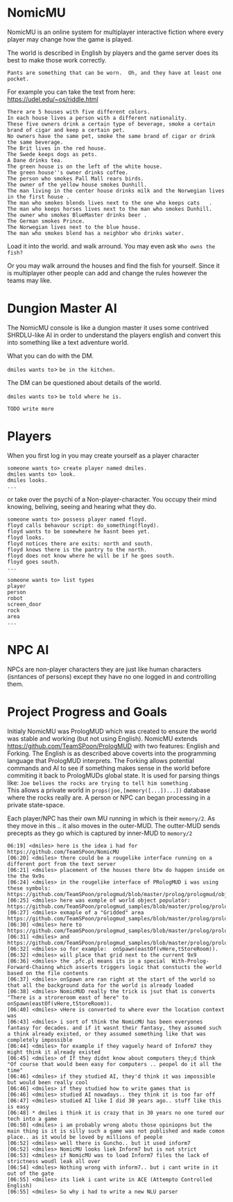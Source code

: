 # NomicMU

NomicMU is an online system for multiplayer interactive fiction where every player may change how the game is played.

The world is described in English by players and the game server does its best to make those work correctly.

`Pants are something that can be worn.  Oh, and they have at least one pocket.`

For example you can take the text from here: https://udel.edu/~os/riddle.html

````
There are 5 houses with five different colors.
In each house lives a person with a different nationality.
These five owners drink a certain type of beverage, smoke a certain brand of cigar and keep a certain pet.
No owners have the same pet, smoke the same brand of cigar or drink the same beverage.
The Brit lives in the red house.
The Swede keeps dogs as pets.
A Dane drinks tea.
The green house is on the left of the white house.
The green house''s owner drinks coffee.
The person who smokes Pall Mall rears birds.
The owner of the yellow house smokes Dunhill.
The man living in the center house drinks milk and the Norwegian lives in the first house .
The man who smokes blends lives next to the one who keeps cats   .
The man who keeps horses lives next to the man who smokes Dunhill.
The owner who smokes BlueMaster drinks beer .
The German smokes Prince.
The Norwegian lives next to the blue house.
The man who smokes blend has a neighbor who drinks water.
````
Load it into the world. and walk arround.
You may even ask `Who owns the fish?`

Or you may walk arround the houses and find the fish for yourself.
Since it is multiplayer other people can add and change the rules however the teams may like.


# Dungion Master AI 

The NomicMU console is like a dungion master it uses some contrived SHRDLU-like AI in order to understand the players english and convert this into something like a text adventure world.

What you can do with the DM.

`dmiles wants to`> `be in the kitchen.`

The DM can be questioned about details of the world.

`dmiles wants to`> `be told where he is.`

````TODO write more````

# Players

When you first log in you may create yourself as a player character 


````
someone wants to> create player named dmiles.
dmiles wants to> look.
dmiles looks.
...
````

or take over the psychi of a Non-player-character. You occupy their mind knowing, beliving, seeing and hearing what they do.

````
someone wants to> possess player named floyd.
floyd calls behavour script: do_something(floyd).
floyd wants to be somewhere he hasnt been yet.
floyd looks.
floyd notices there are exits: north and south.
floyd knows there is the pantry to the north.
floyd does not know where he will be if he goes south.
floyd goes south.
...
````

````
someone wants to> list types
player
person
robot
screen_door
rock
area
...
````

# NPC AI

NPCs are non-player characters they are just like human characters (isntances of persons)
except they have no one logged in and controlling them.





      



# Project Progress and Goals

Initialy NomicMU was PrologMUD which was created to ensure the world was stable and working (but not using English).
NomicMU extends https://github.com/TeamSPoon/PrologMUD with two features: English and Forking. 
The English is as described above coverts into the programming language that PrologMUD interprets.
The Forking allows potential commands and AI to see if something makes sense in the world before commiting it back to PrologMUDs global state.
It is used for parsing things like:   `Joe belives the rocks are trying to tell him something` .  
This allows a private world in  `props(joe,[memory([...])...])` database where the rocks really are.
A person or NPC can began processing in a private state-space.

Each player/NPC has their own MU running in which is their `memory/2`.  As they move in this .. it also moves in the outer-MUD.
The outter-MUD sends precepts as they go which is captured by inner-MUD to `memory/2`





````
06:19] <dmiles> here is the idea i had for https://github.com/TeamSPoon/NomicMU
[06:20] <dmiles> there could be a rougelike interface running on a different port from the text server
[06:21] <dmiles> placement of the houses there btw do happen inside on the the 9x9s
[06:24] <dmiles> in the rougelike interface of PRologMUD i was using these symbols:  https://github.com/TeamSPoon/prologmud/blob/master/prolog/prologmud/objs/basic_objs.pfc.pl
[06:25] <dmiles> here was exmple of world object populator:  https://github.com/TeamSPoon/prologmud_samples/blob/master/prolog/prologmud_sample_games/src_game_nani/objs_misc_household.pfc.pl
[06:27] <dmiles> exmaple of a "Gridded" area https://github.com/TeamSPoon/prologmud_samples/blob/master/prolog/prologmud_sample_games/src_game_wumpus/maze.map.pfc.pl
[06:30] <dmiles> here to https://github.com/TeamSPoon/prologmud_samples/blob/master/prolog/prologmud_sample_games/src_game_startrek/holodeck/predator.map.pfc.pl
[06:31] <dmiles> and https://github.com/TeamSPoon/prologmud_samples/blob/master/prolog/prologmud_sample_games/src_game_startrek/holodeck/vacuum.map.pfc.pl
[06:32] <dmiles> so for example:  onSpawn(eastOf(vHere,tStoreRoom)).
[06:32] <dmiles> will place that grid next to the current 9x9
[06:36] <dmiles> the .pfc.pl means its in a special  With-Prolog-Forward-Chainng which asserts triggers logic that constucts the world based on the file contents
[06:37] <dmiles> onSpawn are ran right at the start of the world so that all the background data for the world is already loaded
[06:38] <dmiles> NomicMUD really the trick is jsut that is converts "There is a stroreroom east of here" to onSpawn(eastOf(vHere,tStoreRoom)).
[06:40] <dmiles> vHere is converted to where ever the location context was
[06:43] <dmiles> i sort of think the NomicMU has been everyones fantasy for decades. and if it wasnt their fantasy, they assumed such a think already existed, or they assumed something like that was completely impossible
[06:44] <dmiles> for example if they vaguely heard of Inform7 they might think it already existed 
[06:45] <dmiles> of If they didnt know about computers they;d think "Of course that would been easy for computers .. peopel do it all the time"
[06:46] <dmiles> if they studied AI, they'd think it was impossible but would been really cool
[06:46] <dmiles> if they studied how to write games that is
[06:46] <dmiles> studied AI nowadays.. they think it is too far off
[06:47] <dmiles> studied AI like I did 30 years ago.. stuff like this is easy
[06:48] * dmiles i think it is crazy that in 30 years no one tured our tech into a game
[06:50] <dmiles> i am probably wrong abotu those opiniopns but the main thing is it is silly such a game was not published and made comon place.. as it would be loved by millions of people
[06:52] <dmiles> well there is Guncho.. but it used inform7 
[06:52] <dmiles> NomicMU looks liek Inform7 but is not strict
[06:53] <dmiles> if NomicMU was to load Inform7 files the lack of strictness woudl leak all over
[06:54] <dmiles> Nothing wrong with inform7.. but i cant write in it out of the gate
[06:55] <dmiles> its liek i cant write in ACE (Attempto Controlled English)
[06:55] <dmiles> So why i had to write a new NLU parser
````

 





           

